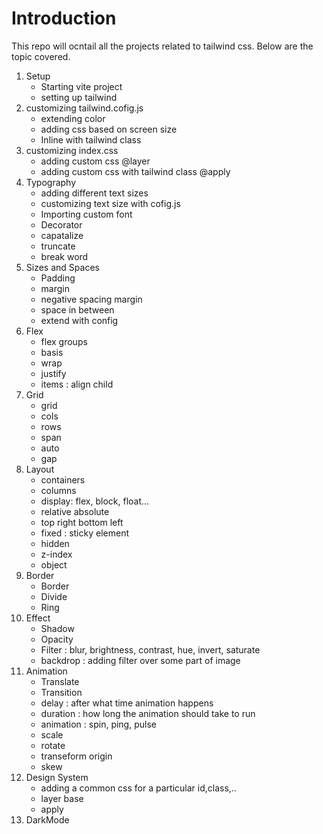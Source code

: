 # Introduction
This repo will ocntail all the projects related to tailwind css. Below are the topic covered.

1. Setup
    - Starting vite project
    - setting up tailwind
2. customizing tailwind.cofig.js
    - extending color
    - adding css based on screen size
    - Inline with tailwind class
3. customizing index.css
    - adding custom css @layer
    - adding custom css with tailwind class @apply
4. Typography
    - adding different text sizes
    - customizing text size with cofig.js
    - Importing custom font
    - Decorator
    - capatalize
    - truncate
    - break word
5. Sizes and Spaces
    - Padding
    - margin
    - negative spacing margin
    - space in between
    - extend with config
6. Flex
    - flex groups
    - basis
    - wrap
    - justify
    - items : align child
7. Grid
    - grid
    - cols
    - rows
    - span
    - auto
    - gap
8. Layout
    - containers
    - columns
    - display: flex, block, float...
    - relative absolute
    - top right bottom left
    - fixed : sticky element
    - hidden
    - z-index
    - object
9. Border
    - Border
    - Divide
    - Ring
10. Effect
    - Shadow
    - Opacity
    - Filter : blur, brightness, contrast, hue, invert, saturate
    - backdrop : adding filter over some part of image
11. Animation
    - Translate
    - Transition
    - delay : after what time animation happens
    - duration : how long the animation should take to run
    - animation : spin, ping, pulse
    - scale
    - rotate
    - transeform origin
    - skew
12. Design System
    - adding a common css for a particular id,class,..
    - layer base
    - apply
13. DarkMode
